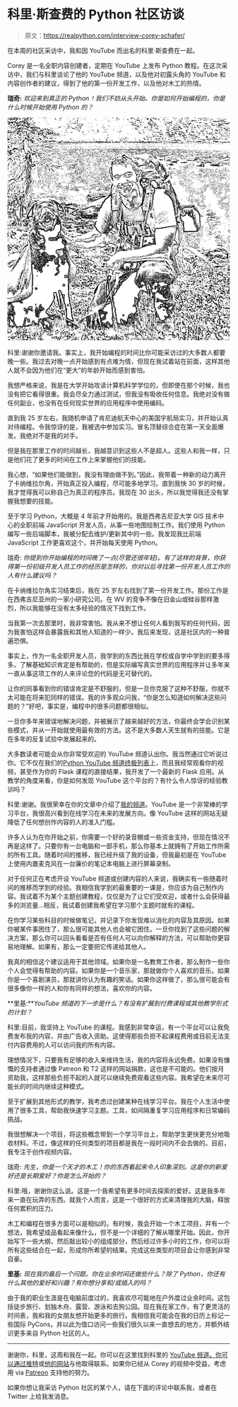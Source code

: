 # 科里·斯查费的 Python 社区访谈

> 原文：<https://realpython.com/interview-corey-schafer/>

在本周的社区采访中，我和因 YouTube 而出名的科里·斯查费在一起。

Corey 是一名全职内容创建者，定期在 YouTube 上发布 Python 教程。在这次采访中，我们与科里谈论了他的 YouTube 频道，以及他对初露头角的 YouTube 和内容创作者的建议，得到了他的第一份开发工作，以及他对木工的热情。

**瑞奇:** *欢迎来到真正的 Python！我们不妨从头开始。你是如何开始编程的，你是什么时候开始使用 Python 的？*

![Corey Schafer](img/7ddd1ac8babb6cce4e0f3a2fdaad8a88.png)

科里:谢谢你邀请我。事实上，我开始编程的时间比你可能采访过的大多数人都要晚一些。我过去对晚一点开始感到有点难为情，但现在我试着站在前面，这样其他人就不会因为他们在“更大”的年龄开始而感到害怕。

我想严格来说，我是在大学开始攻读计算机科学学位的，但即使在那个时候，我也没有把它看得很重。我会尽全力通过测试，但我没有吸收任何信息。我绝对没有做任何副业，也没有在任何现实世界的应用程序中使用编码。

直到我 25 岁左右，我随机申请了肯尼迪航天中心的美国宇航局实习，并开始认真对待编程。令我惊讶的是，我被选中参加实习。冒名顶替综合症在第一天全面爆发。我绝对不是我的对手。

但是我在那里工作的时间越长，我越意识到这些人不是超人。这些人和我一样，只是他们花了更多的时间在工作上来掌握他们的技能。

我心想，“如果他们能做到，我没有理由做不到。”因此，我带着一种新的动力离开了卡纳维拉尔角，开始真正投入编程，尽可能多地学习。直到我快 30 岁的时候，我才觉得我可以称自己为真正的程序员。我现在 30 出头，所以我觉得我还没有掌握我想要的技能。

至于学习 Python，大概是 4 年前才开始用的。我是西弗吉尼亚大学 GIS 技术中心的全职前端 JavaScript 开发人员，从事一些地图绘制工作。我们使用 Python 编写一些后端脚本，我被分配去维护/更新其中的一些。我发现我比前端 JavaScript 工作更喜欢这个，并开始每天使用 Python。

瑞奇: *你提到你开始编程的时间晚了一点(尽管还很年轻)。有了这样的背景，你获得第一份初级开发人员工作的经历是怎样的，你对以后寻找第一份开发人员工作的人有什么建议吗？*

在卡纳维拉尔角实习结束后，我在 25 岁左右找到了第一份开发工作。那份工作是在西弗吉尼亚州的一家小研究公司。在 WV 的竞争不像在旧金山或硅谷那样激烈，所以我能够在没有太多经验的情况下找到工作。

当我第一次去那里时，我非常害怕。我从来不想让任何人看到我写的任何代码，因为我害怕这样会暴露我和其他人知道的一样少。我后来发现，这是社区内的一种普遍恐惧。

事实上，作为一名全职开发人员，我学到的东西比我在学校或自学中学到的要多得多。了解基础知识肯定是有帮助的，但是实际编写真实世界的应用程序并让多年来一直从事这项工作的人来评论您的代码是无可替代的。

让你的同事看到你的错误肯定是不舒服的，但是一旦你克服了这种不舒服，你就不太可能在将来犯同样的错误。我的许多观众问我，“你是怎么知道如何解决这些问题的？”好吧，事实是，编程中的很多问题都很相似。

一旦你多年来错误地解决问题，并被展示了越来越好的方法，你最终会学会识别某些模式，并从一开始就使用最有效的方法。这不是大多数人天生就有的技能。它是在多年的反复试验中发展起来的。

大多数读者可能会从你非常受欢迎的 YouTube 频道认出你。我当然通过它听说过你。它不仅在我们的[Python YouTube 频道终极列表](https://realpython.com/python-youtube-channels/)上，而且我经常观看你的视频，甚至作为你的 Flask 课程的直接结果，我开发了一个最新的 Flask 应用。从教学的角度来看，你是如何发现 YouTube 这个平台的？有什么令人惊讶的经验教训吗？

科里:谢谢。我很荣幸在你的文章中介绍了[我的频道](https://www.youtube.com/user/schafer5/featured)。YouTube 是一个非常棒的学习平台，我很高兴看到在线学习在未来的发展方向。像 YouTube 这样的网站无疑降低了任何想创作内容的人的准入门槛。

许多人认为在你开始之前，你需要一个好的录音棚或一些资金支持，但现在情况不再是这样了。只要你有一台电脑和一部手机，那么你基本上就拥有了开始工作所需的所有工具。随着时间的推移，我已经升级了我的设备，但我最初是在 YouTube 上使用内置麦克风在一台廉价的笔记本电脑上进行屏幕录制。

对于任何正在考虑开设 YouTube 频道或创建内容的人来说，我确实有一些随着时间的推移而学到的经验。我相信我学到的最重要的一课是，你应该为自己制作内容。我试着不为某个主题创建教程，仅仅是为了让它们受欢迎，或者什么会获得最多的浏览量…相反，我试着创建我希望在学习那个主题时就有的课程。

在你学习某些科目的时候做笔记，并记录下你发现难以消化的内容及其原因。如果你被某件事困住了，那么很可能其他人也会被它困住。一旦你找到了这些问题的解决方案，那么你可以回头看看是否有任何人可以向你解释的方法，可以帮助你更容易地理解。如果有，那么一定要把它传递给其他人。

我真的相信这个建议适用于其他领域。如果你是一名教育工作者，那么制作一些你个人会觉得有帮助的内容。如果你是一个音乐家，那就做你个人喜欢的音乐。如果你是一个喜剧演员，那就讲你认为有趣的笑话。如果你这样做了，那么很可能会有很多像你一样的人和你有同样的想法，喜欢你的内容。

**里基:***YouTube 频道的下一步是什么？有没有扩展到付费课程或其他教学形式的计划？*

科里:目前，我坚持上 YouTube 的课程。我感到非常幸运，有一个平台可以让我免费发布我的内容，并由广告收入资助。这使得那些负担不起课程费用或目前无法支付内容费用的人可以访问我的所有内容。

理想情况下，只要我有足够的收入来维持生活，我的内容将永远免费。如果没有慷慨的支持者通过像 Patreon 和 T2 这样的网站捐款，这也是不可能的。他们按月资助我，这样那些负担不起的人就可以继续免费观看这些内容。我希望在未来尽可能长的时间内继续这种模式。

至于扩展到其他形式的教学，我考虑过创建某种在线学习平台。我在个人生活中使用了很多工具，帮助我快速学习主题。工具，如间隔重复学习应用程序和日常编码挑战。

我很想解决一个项目，将这些概念带到一个学习平台上，帮助学生更快更充分地吸收材料。不过，像这样的任何类型的项目都是我在一段时间内不会去做的。目前，我专注于创作视频内容。

瑞奇: *先生，你是一个天才的木工！你的东西看起来令人印象深刻。这是你的新爱好还是长期爱好？你是怎么开始的？*

科里:哦，谢谢你这么说。这是一个我希望有更多时间去探索的爱好。这是我多年来一直在玩弄的东西。就我个人而言，这是一个很好的方式来清理我的大脑，释放任何累积的压力。

木工和编程在很多方面可以是相似的。有时候，我会开始一个木工项目，并有一个想法，我希望成品看起来像什么，但不是一个详细的了解从哪里开始。因此，你开始写下一些大纲，然后敲出较小的组成部分，然后经过许多小时的工作，你可以将所有这些结合在一起，形成你所希望的结果。完成这些类型的项目会让你感到非常自豪。

**里基:** *现在我的最后一个问题。你在业余时间还做些什么？除了 Python，你还有什么其他的爱好和兴趣？有你想分享和/或插入的吗？*

由于我的职业生涯是在电脑前度过的，我喜欢尽可能地在户外度过业余时间。这包括徒步旅行、划独木舟、露营、游泳和去狗公园。现在我在家工作，有了更灵活的时间表，我和我的女朋友想开始更多的旅行。我相信我可能会在我的日历上标记一些国际 PyCons，并以此为借口访问一些我们很久以来一直想去的地方，并额外结识更多来自 Python 社区的人。

* * *

谢谢你，科里，这周和我在一起。你可以在这里找到科里的 [YouTube 频道。你可以通过](https://www.youtube.com/user/schafer5/featured)[推特](https://twitter.com/CoreyMSchafer)或[他的网站](http://coreyms.com/)与他取得联系。如果你已经从 Corey 的视频中受益，考虑用 via [Patreon](https://www.patreon.com/coreyms) 支持他的努力。

如果你想让我采访 Python 社区的某个人，请在下面的评论中联系我，或者在 Twitter 上给我发消息。